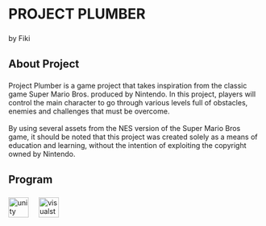 <h1 align="left">PROJECT PLUMBER</h1>

###

<p align="left">by Fiki</p>

###

<h2 align="left">About Project</h2>

###

<p align="left">Project Plumber is a game project that takes inspiration from the classic game Super Mario Bros. produced by Nintendo. In this project, players will control the main character to go through various levels full of obstacles, enemies and challenges that must be overcome.<br><br>By using several assets from the NES version of the Super Mario Bros game, it should be noted that this project was created solely as a means of education and learning, without the intention of exploiting the copyright owned by Nintendo.</p>

###

<h2 align="left">Program</h2>

###

<div align="left">
  <img src="https://cdn.jsdelivr.net/gh/devicons/devicon/icons/unity/unity-original.svg" height="40" alt="unity logo"  />
  <img width="12" />
  <img src="https://cdn.jsdelivr.net/gh/devicons/devicon/icons/visualstudio/visualstudio-plain.svg" height="40" alt="visualstudio logo"  />
</div>

###
